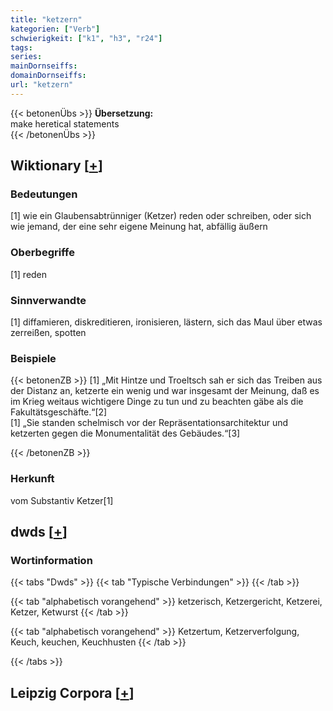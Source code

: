 ```yaml
---
title: "ketzern"
kategorien: ["Verb"]
schwierigkeit: ["k1", "h3", "r24"]
tags:
series:
mainDornseiffs:
domainDornseiffs:
url: "ketzern"
---
```


{{< betonenÜbs >}}
**Übersetzung:**  
make heretical statements  
{{< /betonenÜbs >}}

## Wiktionary [[+](https://de.wiktionary.org/wiki/ketzern)]

### Bedeutungen
[1] wie ein Glaubensabtrünniger (Ketzer) reden oder schreiben, oder sich wie jemand, der eine sehr eigene Meinung hat, abfällig äußern  

### Oberbegriffe
[1] reden  

### Sinnverwandte
[1] diffamieren, diskreditieren, ironisieren, lästern, sich das Maul über etwas zerreißen, spotten  

### Beispiele
{{< betonenZB >}}
[1] „Mit Hintze und Troeltsch sah er sich das Treiben aus der Distanz an, ketzerte ein wenig und war insgesamt der Meinung, daß es im Krieg weitaus wichtigere Dinge zu tun und zu beachten gäbe als die Fakultätsgeschäfte.“[2]  
[1] „Sie standen schelmisch vor der Repräsentationsarchitektur und ketzerten gegen die Monumentalität des Gebäudes.“[3]  

{{< /betonenZB >}}
### Herkunft
vom Substantiv Ketzer[1]  



## dwds [[+](https://www.dwds.de/wb/ketzern)]

### Wortinformation
{{< tabs "Dwds" >}}
{{< tab "Typische Verbindungen" >}}
{{< /tab >}}

{{< tab "alphabetisch vorangehend" >}}
ketzerisch, Ketzergericht, Ketzerei, Ketzer, Ketwurst
{{< /tab >}}

{{< tab "alphabetisch vorangehend" >}}
Ketzertum, Ketzerverfolgung, Keuch, keuchen, Keuchhusten
{{< /tab >}}

{{< /tabs >}}

## Leipzig Corpora [[+](https://corpora.uni-leipzig.de/en/res?word=ketzern&corpusId=deu_newscrawl-public_2018)]

